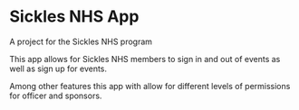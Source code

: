 # Sickles NHS App

A project for the Sickles NHS program

This app allows for Sickles NHS members to sign in and out of events as well as sign up for events.

Among other features this app with allow for different levels of permissions for officer and sponsors.
